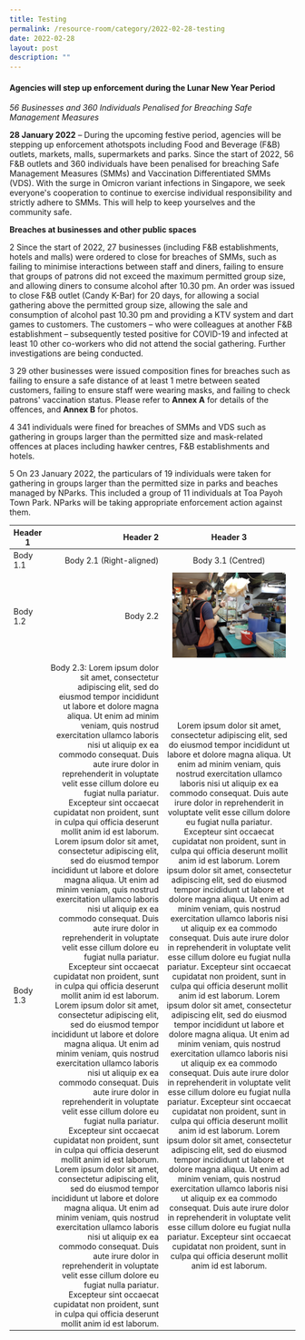 ```yaml
---
title: Testing
permalink: /resource-room/category/2022-02-28-testing
date: 2022-02-28
layout: post
description: ""
---
```

#### Agencies will step up enforcement during the Lunar New Year Period

*56 Businesses and 360 Individuals Penalised for Breaching Safe Management Measures*

**28 January 2022** – During the upcoming festive period, agencies will be stepping up enforcement athotspots including Food and Beverage (F&amp;B) outlets, markets, malls, supermarkets and parks. Since the start of 2022, 56 F&amp;B outlets and 360 individuals have been penalised for breaching Safe Management Measures (SMMs) and Vaccination Differentiated SMMs (VDS). With the surge in Omicron variant infections in Singapore, we seek everyone&#39;s cooperation to continue to exercise individual responsibility and strictly adhere to SMMs. This will help to keep yourselves and the community safe.

**Breaches at businesses and other public spaces**

2 Since the start of 2022, 27 businesses (including F&amp;B establishments, hotels and malls) were ordered to close for breaches of SMMs, such as failing to minimise interactions between staff and diners, failing to ensure that groups of patrons did not exceed the maximum permitted group size, and allowing diners to consume alcohol after 10.30 pm. An order was issued to close F&amp;B outlet (Candy K-Bar) for 20 days, for allowing a social gathering above the permitted group size, allowing the sale and consumption of alcohol past 10.30 pm and providing a KTV system and dart games to customers. The customers – who were colleagues at another F&amp;B establishment – subsequently tested positive for COVID-19 and infected at least 10 other co-workers who did not attend the social gathering. Further investigations are being conducted.

3 29 other businesses were issued composition fines for breaches such as failing to ensure a safe distance of at least 1 metre between seated customers, failing to ensure staff were wearing masks, and failing to check patrons&#39; vaccination status. Please refer to **Annex A** for details of the offences, and **Annex B** for photos.

4 341 individuals were fined for breaches of SMMs and VDS such as gathering in groups larger than the permitted size and mask-related offences at places including hawker centres, F&amp;B establishments and hotels.

5 On 23 January 2022, the particulars of 19 individuals were taken for gathering in groups larger than the permitted size in parks and beaches managed by NParks. This included a group of 11 individuals at Toa Payoh Town Park. NParks will be taking appropriate enforcement action against them.


| Header 1 | Header 2 | Header 3 |
|----------|----------:|:----------:|
| Body 1.1 | Body 2.1 (Right-aligned) | Body 3.1 (Centred) |
| Body 1.2 | Body 2.2 | <img src="/news/news-images/press-release-2020-04-10-image-2.png" alt="Simple Descriptive Text Of Image" style="width:200px;"> |
| Body 1.3 | Body 2.3: Lorem ipsum dolor sit amet, consectetur adipiscing elit, sed do eiusmod tempor incididunt ut labore et dolore magna aliqua. Ut enim ad minim veniam, quis nostrud exercitation ullamco laboris nisi ut aliquip ex ea commodo consequat. Duis aute irure dolor in reprehenderit in voluptate velit esse cillum dolore eu fugiat nulla pariatur. Excepteur sint occaecat cupidatat non proident, sunt in culpa qui officia deserunt mollit anim id est laborum. Lorem ipsum dolor sit amet, consectetur adipiscing elit, sed do eiusmod tempor incididunt ut labore et dolore magna aliqua. Ut enim ad minim veniam, quis nostrud exercitation ullamco laboris nisi ut aliquip ex ea commodo consequat. Duis aute irure dolor in reprehenderit in voluptate velit esse cillum dolore eu fugiat nulla pariatur. Excepteur sint occaecat cupidatat non proident, sunt in culpa qui officia deserunt mollit anim id est laborum. Lorem ipsum dolor sit amet, consectetur adipiscing elit, sed do eiusmod tempor incididunt ut labore et dolore magna aliqua. Ut enim ad minim veniam, quis nostrud exercitation ullamco laboris nisi ut aliquip ex ea commodo consequat. Duis aute irure dolor in reprehenderit in voluptate velit esse cillum dolore eu fugiat nulla pariatur. Excepteur sint occaecat cupidatat non proident, sunt in culpa qui officia deserunt mollit anim id est laborum. Lorem ipsum dolor sit amet, consectetur adipiscing elit, sed do eiusmod tempor incididunt ut labore et dolore magna aliqua. Ut enim ad minim veniam, quis nostrud exercitation ullamco laboris nisi ut aliquip ex ea commodo consequat. Duis aute irure dolor in reprehenderit in voluptate velit esse cillum dolore eu fugiat nulla pariatur. Excepteur sint occaecat cupidatat non proident, sunt in culpa qui officia deserunt mollit anim id est laborum. | <div style="width:220px;">Lorem ipsum dolor sit amet, consectetur adipiscing elit, sed do eiusmod tempor incididunt ut labore et dolore magna aliqua. Ut enim ad minim veniam, quis nostrud exercitation ullamco laboris nisi ut aliquip ex ea commodo consequat. Duis aute irure dolor in reprehenderit in voluptate velit esse cillum dolore eu fugiat nulla pariatur. Excepteur sint occaecat cupidatat non proident, sunt in culpa qui officia deserunt mollit anim id est laborum. Lorem ipsum dolor sit amet, consectetur adipiscing elit, sed do eiusmod tempor incididunt ut labore et dolore magna aliqua. Ut enim ad minim veniam, quis nostrud exercitation ullamco laboris nisi ut aliquip ex ea commodo consequat. Duis aute irure dolor in reprehenderit in voluptate velit esse cillum dolore eu fugiat nulla pariatur. Excepteur sint occaecat cupidatat non proident, sunt in culpa qui officia deserunt mollit anim id est laborum. Lorem ipsum dolor sit amet, consectetur adipiscing elit, sed do eiusmod tempor incididunt ut labore et dolore magna aliqua. Ut enim ad minim veniam, quis nostrud exercitation ullamco laboris nisi ut aliquip ex ea commodo consequat. Duis aute irure dolor in reprehenderit in voluptate velit esse cillum dolore eu fugiat nulla pariatur. Excepteur sint occaecat cupidatat non proident, sunt in culpa qui officia deserunt mollit anim id est laborum. Lorem ipsum dolor sit amet, consectetur adipiscing elit, sed do eiusmod tempor incididunt ut labore et dolore magna aliqua. Ut enim ad minim veniam, quis nostrud exercitation ullamco laboris nisi ut aliquip ex ea commodo consequat. Duis aute irure dolor in reprehenderit in voluptate velit esse cillum dolore eu fugiat nulla pariatur. Excepteur sint occaecat cupidatat non proident, sunt in culpa qui officia deserunt mollit anim id est laborum. </div>|
